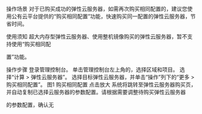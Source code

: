 操作场景
对于已购买成功的弹性云服务器，如需再次购买相同配置的，建议您使用公有云平台提供的“购买相同配置”功能，快速购买同一配置的弹性云服务器，节省时间。

使用须知
超大内存型弹性云服务器、使用整机镜像购买的弹性云服务器，暂不支持使用“购买相同配

置”功能。

操作步骤
登录管理控制台。
单击管理控制台左上角的，选择区域和项目。
选择“计算 > 弹性云服务器”。
选择目标弹性云服务器，并单击“操作”列下的“更多 > 购买相同配置”。
图1 购买相同配置 
点击放大
系统将跳转至弹性云服务器购买页，并自动复制已选择云服务器的参数配置。请根据需要调整待购买弹性云服务器


的参数配置，确认无

